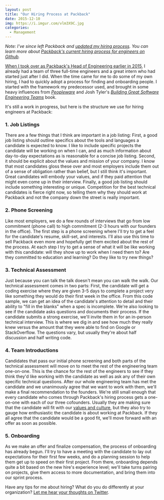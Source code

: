 ```yaml
---
layout: post
title: "Our Hiring Process at Packback"
date: 2015-12-10
img: https://i.imgur.com/vlm3X9C.jpg
categories:
  - Management
---
```

_Note: I've since left Packback and [updated my hiring process](https://www.karllhughes.com/posts/rethinking-hiring). You can learn more about [Packback's current hiring process for engineers on Github](https://github.com/packbackbooks/careers-at-packback)._

[When I took over as Packback's Head of Engineering earlier in 2015](/posts/packback-engineering), I already had a team of three full-time engineers and a great intern who had started just after I did. When the time came for me to do some of my own hiring, I had to quickly adopt a process for finding and onboarding people. I started with the framework my predecessor used, and brought in some heavy influences from _[Peopleware](/posts/peopleware)_ and Josh Tyler's _[Building Great Software Engineering Teams](http://amzn.to/1XQAfT7)_ book. 

It's still a work in progress, but here is the structure we use for hiring engineers at Packback:

### 1. Job Listings

There are a few things that I think are important in a job listing: First, a good job listing should outline specifics about the tools and languages a candidate is expected to know. I like to include specific projects the candidate will be working on when I can, and as much information about day-to-day expectations as is reasonable for a concise job listing. Second, it should be explicit about the values and mission of your company. I know that most candidates gloss these over and most employers include them out of a sense of obligation rather than belief, but I still think it's important. Great candidates will embody your values, and if they paid attention that might even come up in their interview. Finally, a good job listing should include something interesting or unique. Competition for the best technical candidates is fierce right now, so telling them why they should work at Packback and not the company down the street is really important.

### 2. Phone Screening

Like most employers, we do a few rounds of interviews that go from low commitment (phone call) to high commitment (2-3 hours with our founders in the office). The first step is a phone screening where I'll try to get a feel for the candidate's resume, skill-set, and interests. I'll also use this time to sell Packback even more and hopefully get them excited about the rest of the process. At each step I try to get a sense of what it will be like working with this candidate: will they show up to work when I need them to? Are they committed to education and learning? Do they like to try new things?

### 3. Technical Assessment

Just because you can talk the talk doesn't mean you can walk the walk. Our technical assessment comes in two parts: First, the candidate will get a coding exercise where they are given 3-5 days to complete a project very like something they would do their first week in the office. From this code sample, we can get an idea of the candidate's attention to detail and their ability to "fill in the blanks" when a spec is incomplete. We're also looking to see if the candidate asks questions and documents their process. If the candidate submits a strong exercise, we'll invite them in for an in-person technical interview. This is where we dig in and see how much they really knew versus the amount that they were able to find on Google or StackOverflow. The questions vary, but usually they're about half discussion and half writing code.

### 4. Team Introductions

Candidates that pass our initial phone screening and both parts of the technical assessment will move on to meet the rest of the engineering team one-on-one. This is the chance for the rest of the engineers to see if they think they'd like working with the candidate as well as ask any of their own specific technical questions. After our whole engineering team has met the candidate and we unanimously agree that we want to work with them, we'll make a final recommendation to the founders. We're still small enough that every candidate who comes through Packback's hiring process gets a one-on-one with each of our three cofounders. Usually they are making sure that the candidate will fit with our [values and culture](https://github.com/packbackbooks/hiring/blob/master/README.md#our-values), but they also try to gauge how enthusiastic the candidate is about working at Packback. If they all agree that the candidate would be a good fit, we'll move forward with an offer as soon as possible.

### 5. Onboarding

As we make an offer and finalize compensation, the process of onboarding has already begun. I'll try to have a meeting with the candidate to lay out expectations for their first few weeks, and do a planning session to help them get up to speed on their first project. From there, onboarding depends quite a bit based on the new hire's experience level; we'll take turns pairing on projects, give them access to more documentation, and bring them into our sprint process.

Have any tips for me about hiring? What do you do differently at your organization? [Let me hear your thoughts on Twitter](http://twitter.com/karllhughes).
